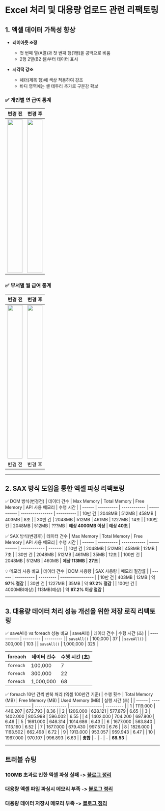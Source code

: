 # Excel 처리 및 대용량 업로드 관련 리팩토링

## 1. 엑셀 데이터 가독성 향상

- **레이아웃 조정**
  - 첫 번째 열(A열)과 첫 번째 행(1행)을 공백으로 비움
  - 2행 2열(B2 셀)부터 데이터 표시

- **시각적 강조**
  - 헤더(제목 행)에 색상 적용하여 강조
  - 바디 영역에는 셀 테두리 추가로 구분감 확보
    
### ✅ 개인별 연 급여 통계
| 변경 전 | 변경 후 |
|--------|--------|
| <img src="https://github.com/user-attachments/assets/169f1291-28ae-49b6-9186-9a6a09d12f7d" width="100%" height=500/> | <img src="https://github.com/user-attachments/assets/e3b0b92b-91a8-40c4-823d-b7c6ca2e8936" width="100%" height=500/> |

### ✅ 부서별 월 급여 통계
| 변경 전 | 변경 후 |
|--------|--------|
| <img src="https://github.com/user-attachments/assets/e4ef5f03-a10e-4bf2-8f2d-d0f75e41df77" width="100%" height=500/> | <img src="https://github.com/user-attachments/assets/eb29a935-d1f5-41df-94c6-09cd9b4939be" width="100%" height=500/> |
| 변경 전 | 변경 후 |

---
## 2. SAX 방식 도입을 통한 엑셀 파싱 리팩토링
✅ DOM 방식(변경전)
| 데이터 건수 | Max Memory | Total Memory | Free Memory | API 사용 메모리       | 수행 시간      |
| ------ | ---------- | ------------ | ----------- | ---------------- | ---------- |
| 10만 건  | 2048MB     | 512MB        | 458MB       | 403MB            | 8초         |
| 30만 건  | 2048MB     | 512MB        | 461MB       | 1227MB           | 14초        |
| 100만 건 | 2048MB     | 512MB        | ???MB       | **예상 4000MB 이상** | **예상 40초** |


✅ SAX 방식(변경후)
| 데이터 건수 | Max Memory | Total Memory | Free Memory | API 사용 메모리   | 수행 시간   |
| ------ | ---------- | ------------ | ----------- | ------------ | ------- |
| 10만 건  | 2048MB     | 512MB        | 458MB       | 12MB         | 7초      |
| 30만 건  | 2048MB     | 512MB        | 461MB       | 35MB         | 12초     |
| 100만 건 | 2048MB     | 512MB        | 460MB       | **예상 113MB** | **27초** |


💡 메모리 사용 비교
| 데이터 건수 | DOM 사용량    | SAX 사용량   | 메모리 절감률           |
| ------ | ---------- | --------- | ----------------- |
| 10만 건  | 403MB      | 12MB      | 약 **97% 절감**      |
| 30만 건  | 1227MB     | 35MB      | 약 **97.2% 절감**    |
| 100만 건 | 4000MB(예상) | 113MB(예상) | 약 **97.2% 이상 절감** |


---
## 3. 대용량 데이터 처리 성능 개선을 위한 저장 로직 리팩토링


✅ saveAll() vs foreach 성능 비교
| saveAll()         | 데이터 건수    | 수행 시간 (초) |
| ----------- | --------- | --------- |
| `saveAll()` | 100,000   | 37        |
| `saveAll()` | 300,000   | 103       |
| `saveAll()` | 1,000,000 | 325       |

| foreach         | 데이터 건수    | 수행 시간 (초) |
| ----------- | --------- | --------- |
| `foreach`  | 100,000   | 7         |
| `foreach`  | 300,000   | 22        |
| `foreach`  | 1,000,000 | 68        |

✅ foreach 10만 건씩 반복 처리 (엑셀 100만건 기준)
| 수행 횟수  | Total Memory (MB) | Free Memory (MB) | Used Memory (MB) | 실행 시간 (초) |
| ------ | ----------------- | ---------------- | ---------------- | --------- |
| 1      | 1119.000          | 446.207          | 672.793          | 8.36      |
| 2      | 1206.000          | 628.121          | 577.879          | 6.65      |
| 3      | 1402.000          | 805.998          | 596.002          | 6.55      |
| 4      | 1402.000          | 704.200          | 697.800          | 6.46      |
| 5      | 1661.000          | 646.314          | 1014.686         | 6.43      |
| 6      | 1677.000          | 563.840          | 1113.160         | 6.52      |
| 7      | 1677.000          | 679.430          | 997.570          | 6.76      |
| 8      | 1826.000          | 1163.502         | 662.498          | 6.72      |
| 9      | 1913.000          | 953.057          | 959.943          | 6.47      |
| 10     | 1967.000          | 970.107          | 996.893          | 6.63      |
| **총합** | -                 | -                | -                | **68.53** |

---
## 트러블 슈팅
### 100MB 초과로 인한 엑셀 파싱 실패 -> [블로그 정리](https://rnwns2.tistory.com/160)
### 대용량 엑셀 파일 파싱시 메모리 부족 -> [블로그 정리](https://rnwns2.tistory.com/161)
### 대용량 데이터 저장시 메모리 부족 -> [블로그 정리](https://rnwns2.tistory.com/162)



